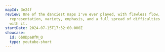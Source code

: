 ```yaml
---
mapId: 3e24f
review: One of the danciest maps I've ever played, with flawless flow, great
  representation, variety, emphasis, and a full spread of difficulties to go
  with it.
startDate: 2024-07-15T17:32:00.000Z
showcase:
  id: 6bUDpa8fM_Q
  type: youtube-short
---
```

